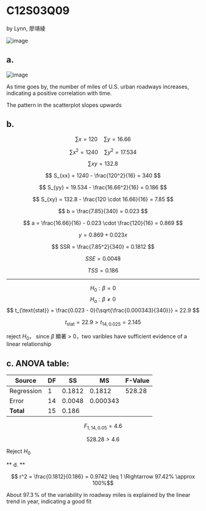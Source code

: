# C12S03Q09
by Lynn, 廖靖綾

![image](https://github.com/user-attachments/assets/1678743b-8361-46d5-a7c0-c7572f02b06c)


## a.
![image](https://github.com/user-attachments/assets/934f2a81-c567-4f74-93f4-e0bd859d5e00)

As time goes by, the number of miles of U.S. urban roadways increases, indicating a positive correlation with time. 

The pattern in the scatterplot slopes upwards


## b. 
$$ \sum x = 120 \quad \sum y = 16.66 $$

$$ \sum x^2 = 1240 \quad \sum y^2 = 17.534 $$

$$ \sum xy = 132.8 $$

$$ S_{xx} = 1240 - \frac{120^2}{16} = 340 $$

$$ S_{yy} = 19.534 - \frac{16.66^2}{16} = 0.186 $$

$$ S_{xy} = 132.8 - \frac{120 \cdot 16.66}{16} = 7.85 $$

$$ b = \frac{7.85}{340} = 0.023 $$

$$ a = \frac{16.66}{16} - 0.023 \cdot \frac{120}{16} = 0.869 $$

$$ y = 0.869 + 0.023x $$

$$ SSR = \frac{7.85^2}{340} = 0.1812 $$

$$ SSE = 0.0048 $$

$$ TSS = 0.186 $$

---
$$H_0: \beta= 0 $$
$$H_a: \beta \neq 0$$
$$ t_{\text{stat}} = \frac{0.023 - 0}{\sqrt{\frac{0.000343}{340}}} = 22.9 $$

$$ t_{\text{stat}} = 22.9 > t_{14, 0.025} = 2.145 $$

reject $H_0$， since $\beta$ 顯著 > 0，two varibles have sufficient evidence of a linear relationship


## c. ANOVA table:

| Source       | DF  | SS     | MS     | F-Value |
|--------------|-----|--------|--------|---------|
| Regression   | 1   | 0.1812  | 0.1812  | 	528.28   |
| Error        | 14  | 0.0048  | 0.000343   |         |
| **Total**    | 15  | 0.186  |        |         |

$$ F_{1,14,0.05} = 4.6 $$

$$ 528.28 > 4.6$$

Reject $H_0$

** d. **

$$ r^2 = \frac{0.1812}{0.186} = 0.9742 \leq 1 \Rightarrow 97.42% \approx 100%$$

About 97.3 % of the variability in roadway miles is explained by the linear trend in year, indicating a good fit
